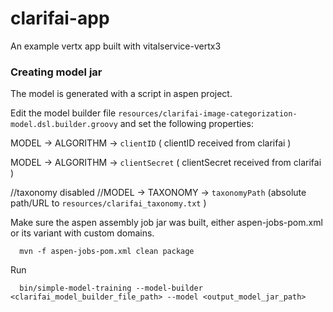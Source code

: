 clarifai-app
=====================


An example vertx app built with vitalservice-vertx3


### Creating model jar

The model is generated with a script in aspen project.

Edit the model builder file `resources/clarifai-image-categorization-model.dsl.builder.groovy` and set the following properties:

MODEL -> ALGORITHM -> `clientID`  ( clientID received from clarifai )

MODEL -> ALGORITHM -> `clientSecret` ( clientSecret received from clarifai )

//taxonomy disabled
//MODEL -> TAXONOMY -> `taxonomyPath` (absolute path/URL to `resources/clarifai_taxonomy.txt` )

Make sure the aspen assembly job jar was built, either aspen-jobs-pom.xml or its variant with custom domains.

      mvn -f aspen-jobs-pom.xml clean package

Run

      bin/simple-model-training --model-builder <clarifai_model_builder_file_path> --model <output_model_jar_path>

